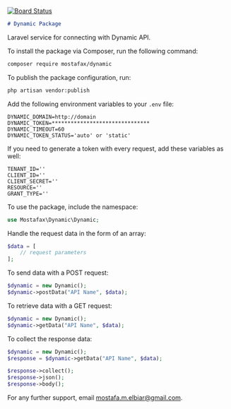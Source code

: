 [![Board Status](https://dev.azure.com/mostafaelbayyar/a5f720fd-cdf7-403f-b7aa-1db2af2db75f/a38ed174-088e-4aef-9f18-27b30da7be9f/_apis/work/boardbadge/7c16a641-37a7-4c4f-a3c2-75732cc148de)](https://dev.azure.com/mostafaelbayyar/a5f720fd-cdf7-403f-b7aa-1db2af2db75f/_boards/board/t/a38ed174-088e-4aef-9f18-27b30da7be9f/Microsoft.RequirementCategory)


```markdown
# Dynamic Package
```
Laravel service for connecting with Dynamic API.

To install the package via Composer, run the following command:

```bash
composer require mostafax/dynamic
```

To publish the package configuration, run:

```bash
php artisan vendor:publish
```

Add the following environment variables to your `.env` file:

```env
DYNAMIC_DOMAIN=http://domain
DYNAMIC_TOKEN=*******************************
DYNAMIC_TIMEOUT=60
DYNAMIC_TOKEN_STATUS='auto' or 'static'
```

If you need to generate a token with every request, add these variables as well:

```env
TENANT_ID=''
CLIENT_ID=''
CLIENT_SECRET=''
RESOURCE=''
GRANT_TYPE=''
```

To use the package, include the namespace:

```php
use Mostafax\Dynamic\Dynamic;
```

Handle the request data in the form of an array:

```php
$data = [
    // request parameters
];
```

To send data with a POST request:

```php
$dynamic = new Dynamic();
$dynamic->postData("API Name", $data);
```

To retrieve data with a GET request:

```php
$dynamic = new Dynamic();
$dynamic->getData("API Name", $data);
```

To collect the response data:

```php
$dynamic = new Dynamic();
$response = $dynamic->getData("API Name", $data);

$response->collect();
$response->json();
$response->body();
```

For any further support, email [mostafa.m.elbiar@gmail.com](mailto:mostafa.m.elbiar@gmail.com).
```
